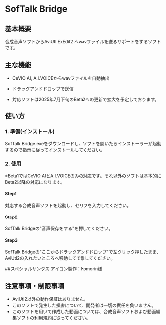 # SofTalk Bridge

## 基本概要

合成音声ソフトからAviUtl ExEdit2 へwavファイルを送るサポートをするソフトです。

## 主な機能

- CeVIO AI, A.I.VOICEからwavファイルを自動抽出
- ドラッグアンドドロップで送信

- 対応ソフトは2025年7月下旬のBeta2への更新で拡大を予定しております。

## 使い方

### 1. 準備(インストール)

  SofTalk Bridge.exeをダウンロードし、ソフトを開いたらインストーラーが起動するので指示に従ってインストールしてください。
  
### 2. 使用

  ※Beta1ではCeVIO AIとA.I.VOICEのみの対応です。それ以外のソフトは基本的にBeta2以降の対応になります。

  #### Step1
  対応する合成音声ソフトを起動し、セリフを入力してください。

  #### Step2
  SofTalk Bridgeの"音声保存をする"を押してください。

  #### Step3
  SofTalk Bridgeの"ここからドラックアンドドロップ"で左クリック押したまま、AviUtl2の入れたいところへ移動してで離してください。


##スペシャルサンクス
アイコン製作：Komorin様
  

## 注意事項・制限事項

- AviUtl2以外の動作保証はありません。
- このソフトで発生した損害について、開発者は一切の責任を負いません。
- このソフトを用いて作成した動画については、合成音声ソフトおよび動画編集ソフトの利用規約に従ってください。
